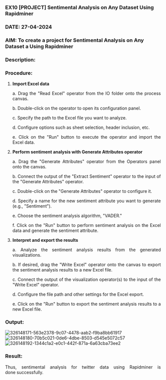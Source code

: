 ### EX10 [PROJECT] Sentimental Analysis on Any Dataset Using Rapidminer
### DATE: 27-04-2024
### AIM: To create a project for Sentimental Analysis on Any Dataset a Using Rapidminer
### Description: 
<div align = "justify">

### Procedure:
1) **Import Excel data**
    <p>a. Drag the "Read Excel" operator from the IO folder onto the process canvas.
    <p>b. Double-click on the operator to open its configuration panel.
    <p>c. Specify the path to the Excel file you want to analyze.
    <p>d. Configure options such as sheet selection, header inclusion, etc.
    <p>e. Click on the "Run" button to execute the operator and import the Excel data.
2) **Perform sentiment analysis with Generate Attributes operator**
    <p>a. Drag the "Generate Attributes" operator from the Operators panel onto the canvas.
    <p>b. Connect the output of the "Extract Sentiment" operator to the input of the "Generate Attributes" operator.
    <p>c. Double-click on the "Generate Attributes" operator to configure it.
    <p>d. Specify a name for the new sentiment attribute you want to generate (e.g., "Sentiment").
    <p>e. Choose the sentiment analysis algorithm, "VADER."
    <p>f. Click on the "Run" button to perform sentiment analysis on the Excel data and generate the sentiment attribute.
3) **Interpret and export the results**
    <p>a. Analyze the sentiment analysis results from the generated visualizations.
    <p>b. If desired, drag the "Write Excel" operator onto the canvas to export the sentiment analysis results to a new Excel file.
    <p>c. Connect the output of the visualization operator(s) to the input of the "Write Excel" operator.
    <p>d. Configure the file path and other settings for the Excel export.
    <p>e. Click on the "Run" button to export the sentiment analysis results to a new Excel file.

### Output:

![326148171-563e2378-9c07-4478-aab2-f9ba8bb61917](https://github.com/RuchithaReddy28/WDM_EXP10/assets/93427261/a44bba5f-f404-4e78-ab4d-c62212624eb2)
![326148180-70b5c021-0de6-4dbe-8503-d545e5072c57](https://github.com/RuchithaReddy28/WDM_EXP10/assets/93427261/cecbdd5c-72e8-4e3f-a25d-3cf368f27845)
![326148192-1344c1a2-e0c1-442f-871a-6a63cba73ee2](https://github.com/RuchithaReddy28/WDM_EXP10/assets/93427261/d2b25eb2-faf6-433d-b097-5b955a84dbd5)

### Result:
Thus, sentimental analysis for twitter data using Rapidminer is done successfully.
